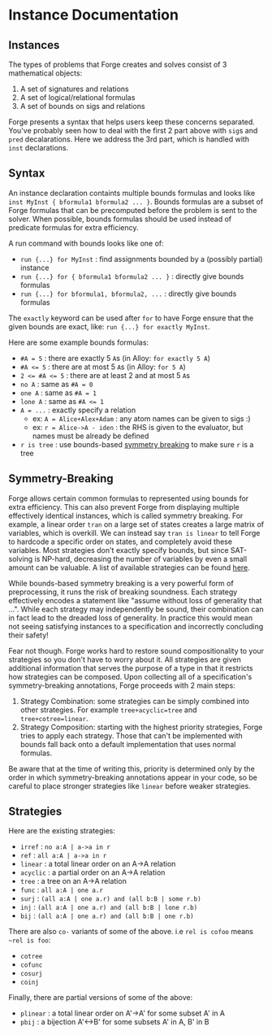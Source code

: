 # Instance Documentation

## Instances

The types of problems that Forge creates and solves consist of 3 mathematical objects:
1. A set of signatures and relations
1. A set of logical/relational formulas
1. A set of bounds on sigs and relations

Forge presents a syntax that helps users keep these concerns separated.
You've probably seen how to deal with the first 2 part above with `sig`s and `pred` decalarations.
Here we address the 3rd part, which is handled with `inst` declarations.

## Syntax

An instance declaration containts multiple bounds formulas and looks like `inst MyInst { bformula1 bformula2 ... }`. Bounds formulas are a subset of Forge formulas that can be precomputed before the problem is sent to the solver. When possible, bounds formulas should be used instead of predicate formulas for extra efficiency.

A run command with bounds looks like one of:
- `run {...} for MyInst` : find assignments bounded by a (possibly partial) instance
- `run {...} for { bformula1 bformula2 ... }` : directly give bounds formulas
- `run {...} for bformula1, bformula2, ...` : directly give bounds formulas

The `exactly` keyword can be used after `for` to have Forge ensure that the given bounds are exact, like: `run {...} for exactly MyInst`.

Here are some example bounds formulas:
- `#A = 5` : there are exactly 5 `A`s (in Alloy: `for exactly 5 A`)
- `#A <= 5` : there are at most 5 `A`s (in Alloy: `for 5 A`)
- `2 <= #A <= 5` : there are at least 2 and at most 5 `A`s
- `no A` : same as `#A = 0`
- `one A` : same as `#A = 1`
- `lone A` : same as `#A <= 1`
- `A = ...` : exactly specify a relation
    - ex: `A = Alice+Alex+Adam` : any atom names can be given to sigs :)
    - ex: `r = Alice->A - iden` : the RHS is given to the evaluator, but names must be already be defined
- `r is tree` : use bounds-based [symmetry breaking](#symmetry-breaking) to make sure `r` is a tree

## Symmetry-Breaking

Forge allows certain common formulas to represented using bounds for extra efficiency. This can also prevent Forge from displaying multiple effectively identical instances, which is called symmetry breaking. For example, a linear order `tran` on a large set of states creates a large matrix of variables, which is overkill. We can instead say `tran is linear` to tell Forge to hardcode a specific order on states, and completely avoid these variables. Most strategies don't exactly specify bounds, but since SAT-solving is NP-hard, decreasing the number of variables by even a small amount can be valuable. A list of available strategies can be found [here](#strategies). 

While bounds-based symmetry breaking is a very powerful form of preprocessing, it runs the risk of breaking soundness. Each strategy effectively encodes a statement like "assume without loss of generality that ...". While each strategy may independently be sound, their combination can in fact lead to the dreaded loss of generality. In practice this would mean not seeing satisfying instances to a specification and incorrectly concluding their safety!

Fear not though. Forge works hard to restore sound compositionality to your strategies so you don't have to worry about it. All strategies are given additional information that serves the purpose of a type in that it restricts how strategies can be composed. Upon collecting all of a specification's symmetry-breaking annotations, Forge proceeds with 2 main steps:
1. Strategy Combination: some strategies can be simply combined into other strategies. For example `tree+acyclic=tree` and `tree+cotree=linear`.
1. Strategy Composition: starting with the highest priority strategies, Forge tries to apply each strategy. Those that can't be implemented with bounds fall back onto a default implementation that uses normal formulas.

Be aware that at the time of writing this, priority is determined only by the order in which symmetry-breaking annotations appear in your code, so be careful to place stronger strategies like `linear` before weaker strategies.

## Strategies

Here are the existing strategies:
- `irref` : `no a:A | a->a in r`
- `ref` : `all a:A | a->a in r`
- `linear` : a total linear order on an A->A relation
- `acyclic` : a partial order on an A->A relation
- `tree` : a tree on an A->A relation
- `func` : `all a:A | one a.r`
- `surj` : `(all a:A | one a.r) and (all b:B | some r.b)`
- `inj` : `(all a:A | one a.r) and (all b:B | lone r.b)`
- `bij` : `(all a:A | one a.r) and (all b:B | one r.b)`

There are also `co-` variants of some of the above. i.e `rel is cofoo` means `~rel is foo`:
- `cotree`
- `cofunc`
- `cosurj`
- `coinj`

Finally, there are partial versions of some of the above:
- `plinear` : a total linear order on A'->A' for some subset A' in A
- `pbij` : a bijection A'<->B' for some subsets A' in A, B' in B
